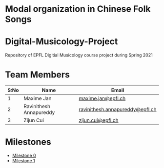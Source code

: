 # Modal organization in Chinese Folk Songs

# Digital-Musicology-Project

Repository of EPFL Digitial Musicology course project during Spring 2021

# Team Members

| S:No | Name                    | Email                           |
| ---- | ----------------------- | ------------------------------- |
| 1    | Maxime Jan              | maxime.jan@epfl.ch              |
| 2    | Ravinithesh Annapureddy | ravinithesh.annapureddy@epfl.ch |
| 3    | Zijun Cui               | zijun.cui@epfl.ch

# Milestones

* [Milestone 0](milestone0.md)
* [Milestone 1](milestone1.md)
